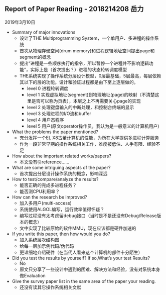 ## Report of Paper Reading - 2018214208 岳力  
2019年3月10日
- Summary of major innovations
    - 设计了THE Multiprogramming System，一个单用户、多进程的操作系统
    - 首次从物理存储空间(drum memory)和进程逻辑地址空间提出page和segment的概念
    - 提出“进程是一些顺序执行的指令，所以暂停一个进程并不影响逻辑功能”，实际上是（首次提出？）进程的状态轮转调度模型
    - THE系统实现了操作系统分层设计模型，0层最基础，5层最高，每层依赖其以下的层的功能。设计和验证过程都是由下至上逐层做的。
        - level 0 进程轮转调度
        - level 1 实现虚拟地址(segment)到物理地址(page)的映射（不清楚这里是否可以称为页表），本层之上不再需要关心page的实现
        - level 2 处理键盘输入的中断处理，和控制台终端的显示
        - level 3 处理进程的I/O流和buffer
        - level 4 用户态程序
        - level 5 用户(原文operator操作员，我认为是一般意义的计算机用户)
- What the problems the paper mentioned?
    - 充分发挥一个EL X8古董计算机的性能，为所在大学提供多进程计算服务
    - 作为一段非常早期的操作系统相关工作，难度被低估、人手有限、经验不足
- How about the important related works/papers?
    - 本文没有引reference......
- What are some intriguing aspects of the paper?
    - 首次提出分层设计操作系统的概念，影响深远
- How to test/compare/analyze the results?
    - 能否正确的完成多进程任务？
    - 能否测CPU利用率？
- How can the research be improved?
    - 加入多用户(multi-access)
    - 系统使用ALGOL编写，运行效率值得怀疑？
    - 编写过程没有太考虑留debug接口（当时是不是还没有Debug/Release版本的概念）
    - 文中实现了比较原始的软件MMU，现在应该都是硬件加速的
- If you write this paper, then how would you do?
    - 加入系统层次结构图
    - 给每一层加示例代码/伪代码
    - 更详细地介绍硬件（在当代人看来这个计算机的部件十分陌生）
- Did you test the results by yourself? If so,What’s your test Results?
    - No
    - 原文只分享了一些设计中遇到的困难、解决方法和经验，没有对系统本身做Evaluation
- Give the survey paper list in the same area of the paper your reading.
    - 还没有读其它操作系统相关文献